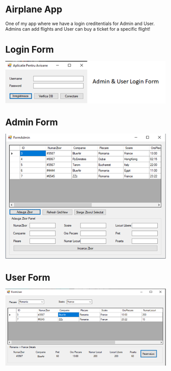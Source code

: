 # Airplane App
One of my app where we have a login creditentials for Admin and User. Admins can add flights and User can buy a ticket for a specific flight!

# Login Form

![alt text](https://github.com/IonutDaniel99/Uniersity-Projects/blob/master/Media%20and%20Programming%20Tools/Images/login.png)

# Admin Form

![alt text](https://github.com/IonutDaniel99/Uniersity-Projects/blob/master/Media%20and%20Programming%20Tools/Images/AdminForm.png)

# User Form

![alt text](https://github.com/IonutDaniel99/Uniersity-Projects/blob/master/Media%20and%20Programming%20Tools/Images/FormUser.png)
